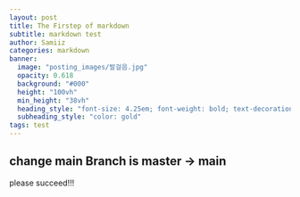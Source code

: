 ```yaml
---
layout: post
title: The Firstep of markdown
subtitle: markdown test
author: Samiiz
categories: markdown
banner:
  image: "posting_images/발걸음.jpg"
  opacity: 0.618
  background: "#000"
  height: "100vh"
  min_height: "38vh"
  heading_style: "font-size: 4.25em; font-weight: bold; text-decoration: underline"
  subheading_style: "color: gold"
tags: test
---
```


## change main Branch is master -> main

please succeed!!!